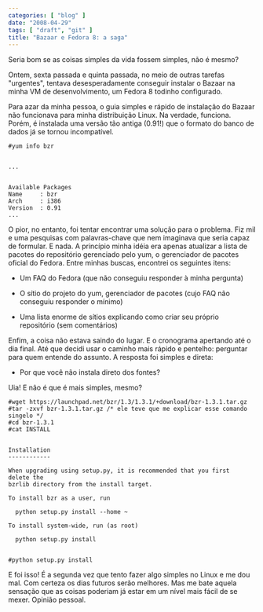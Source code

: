 ```yaml
---
categories: [ "blog" ]
date: "2008-04-29"
tags: [ "draft", "git" ]
title: "Bazaar e Fedora 8: a saga"
---
```

Seria bom se as coisas simples da vida fossem simples, não é mesmo?

Ontem, sexta passada e quinta passada, no meio de outras tarefas
"urgentes", tentava desesperadamente conseguir instalar o Bazaar na
minha VM de desenvolvimento, um Fedora 8 todinho configurado.

Para azar da minha pessoa, o guia simples e rápido de instalação do
Bazaar não funcionava para minha distribuição Linux. Na verdade,
funciona. Porém, é instalada uma versão tão antiga (0.91!) que o
formato do banco de dados já se tornou incompatível.

    
    #yum info bzr

    
    ...

    
    Available Packages
    Name     : bzr
    Arch     : i386
    Version  : 0.91
    ...

O pior, no entanto, foi tentar encontrar uma solução para o
problema. Fiz mil e uma pesquisas com palavras-chave que nem imaginava
que seria capaz de formular. E nada. A princípio minha idéia era
apenas atualizar a lista de pacotes do repositório gerenciado pelo
yum, o gerenciador de pacotes oficial do Fedora. Entre minhas buscas,
encontrei os seguintes itens:

	
  * Um FAQ do Fedora (que não conseguiu responder à minha pergunta)

	
  * O sítio do projeto do yum, gerenciador de pacotes (cujo FAQ não
  conseguiu responder o mínimo)

	
  * Uma lista enorme de sítios explicando como criar seu próprio
  repositório (sem comentários)

Enfim, a coisa não estava saindo do lugar. E o cronograma apertando
até o dia final. Até que decidi usar o caminho mais rápido e pentelho:
perguntar para quem entende do assunto. A resposta foi simples e direta:

- Por que você não instala direto dos fontes?

Uia! E não é que é mais simples, mesmo?

    
    #wget https://launchpad.net/bzr/1.3/1.3.1/+download/bzr-1.3.1.tar.gz
    #tar -zxvf bzr-1.3.1.tar.gz /* ele teve que me explicar esse comando
    singelo */
    #cd bzr-1.3.1
    #cat INSTALL

    
    Installation
    ------------
    
    When upgrading using setup.py, it is recommended that you first
    delete the
    bzrlib directory from the install target.
    
    To install bzr as a user, run
    
      python setup.py install --home ~
    
    To install system-wide, run (as root)
    
      python setup.py install

    
    #python setup.py install

E foi isso! É a segunda vez que tento fazer algo simples no Linux e me
dou mal. Com certeza os dias futuros serão melhores. Mas me bate aquela
sensação que as coisas poderiam já estar em um nível mais fácil de
se mexer. Opinião pessoal.
